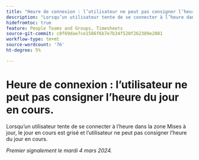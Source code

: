 ```yaml
---
title: "Heure de connexion : l’utilisateur ne peut pas consigner l’heure du jour en cours"
description: "Lorsqu’un utilisateur tente de se connecter à l’heure dans la zone Mises à jour, le jour en cours est grisé et l’utilisateur ne peut pas consigner l’heure du jour en cours."
hidefromtoc: true
feature: People Teams and Groups, Timesheets
source-git-commit: c0f69dae7ce1586f6b7e7b34f520f262389e2081
workflow-type: tm+mt
source-wordcount: '76'
ht-degree: 5%

---
```



# Heure de connexion : l’utilisateur ne peut pas consigner l’heure du jour en cours.

Lorsqu’un utilisateur tente de se connecter à l’heure dans la zone Mises à jour, le jour en cours est grisé et l’utilisateur ne peut pas consigner l’heure du jour en cours.

_Premier signalement le mardi 4 mars 2024._
